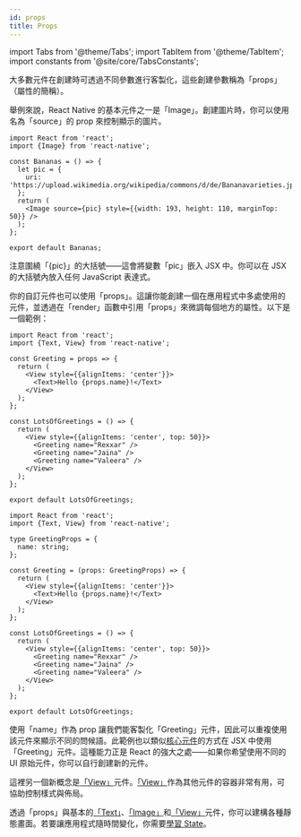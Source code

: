 ```yaml
---
id: props
title: Props
---
```


import Tabs from '@theme/Tabs'; import TabItem from '@theme/TabItem'; import constants from '@site/core/TabsConstants';

大多數元件在創建時可透過不同參數進行客製化，這些創建參數稱為「props」（屬性的簡稱）。

舉例來說，React Native 的基本元件之一是「Image」。創建圖片時，你可以使用名為「source」的 prop 來控制顯示的圖片。

```SnackPlayer name=Props
import React from 'react';
import {Image} from 'react-native';

const Bananas = () => {
  let pic = {
    uri: 'https://upload.wikimedia.org/wikipedia/commons/d/de/Bananavarieties.jpg',
  };
  return (
    <Image source={pic} style={{width: 193, height: 110, marginTop: 50}} />
  );
};

export default Bananas;
```

注意圍繞「{pic}」的大括號——這會將變數「pic」嵌入 JSX 中。你可以在 JSX 的大括號內放入任何 JavaScript 表達式。

你的自訂元件也可以使用「props」。這讓你能創建一個在應用程式中多處使用的元件，並透過在「render」函數中引用「props」來微調每個地方的屬性。以下是一個範例：

<Tabs groupId="language" queryString defaultValue={constants.defaultSnackLanguage} values={constants.snackLanguages}>
<TabItem value="javascript">

```SnackPlayer name=Props&ext=js
import React from 'react';
import {Text, View} from 'react-native';

const Greeting = props => {
  return (
    <View style={{alignItems: 'center'}}>
      <Text>Hello {props.name}!</Text>
    </View>
  );
};

const LotsOfGreetings = () => {
  return (
    <View style={{alignItems: 'center', top: 50}}>
      <Greeting name="Rexxar" />
      <Greeting name="Jaina" />
      <Greeting name="Valeera" />
    </View>
  );
};

export default LotsOfGreetings;
```

</TabItem>
<TabItem value="typescript">

```SnackPlayer name=Props&ext=tsx
import React from 'react';
import {Text, View} from 'react-native';

type GreetingProps = {
  name: string;
};

const Greeting = (props: GreetingProps) => {
  return (
    <View style={{alignItems: 'center'}}>
      <Text>Hello {props.name}!</Text>
    </View>
  );
};

const LotsOfGreetings = () => {
  return (
    <View style={{alignItems: 'center', top: 50}}>
      <Greeting name="Rexxar" />
      <Greeting name="Jaina" />
      <Greeting name="Valeera" />
    </View>
  );
};

export default LotsOfGreetings;
```

</TabItem>
</Tabs>

使用「name」作為 prop 讓我們能客製化「Greeting」元件，因此可以重複使用該元件來顯示不同的問候語。此範例也以類似[核心元件](intro-react-native-components)的方式在 JSX 中使用「Greeting」元件。這種能力正是 React 的強大之處——如果你希望使用不同的 UI 原始元件，你可以自行創建新的元件。

這裡另一個新概念是[「View」](view.md)元件。[「View」](view.md)作為其他元件的容器非常有用，可協助控制樣式與佈局。

透過「props」與基本的[「Text」](text.md)、[「Image」](image.md)和[「View」](view.md)元件，你可以建構各種靜態畫面。若要讓應用程式隨時間變化，你需要[學習 State](state.md)。